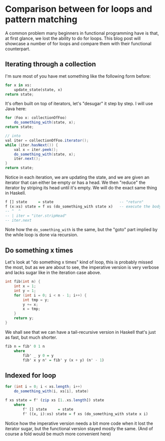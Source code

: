 # Comparison between for loops and pattern matching

A common problem many beginners in functional programming have is that, at first glance, we lost the ability to do for loops. This blog post will showcase a number of for loops and compare them with their functional counterpart.

## Iterating through a collection

I'm sure most of you have met something like the following form before:

```python
for x in xs:
    update_state(state, x)
return state;
```

It's often built on top of iterators, let's "desugar" it step by step. I will use Java here:

```java
for (Foo x: collectionOfFoo)
    do_something_with(state, x);
return state;

// into
val iter = collectionOfFoo.iterator();
while (iter.hasNext()) {
    val x = iter.peek();
    do_something_with(state, x);
    iter.next();
}
return state;
```

Notice in each iteration, we are updating the state, and we are given an iterator that can either be empty or has a head. We then "reduce" the iterator by striping its head until it's empty. We will do the exact same thing in Haskell.

```haskell
f [] state     = state                              -- "return"
f (x:xs) state = f xs (do_something_with state x)   -- execute the body and go to next iteration
-- ^  ^
-- | iter = "iter.stripHead"
-- iter.next   
```

Note how the `do_something_with` is the same, but the "goto" part implied by the while loop is done via recursion.

## Do something x times

Let's look at "do something x times" kind of loop, this is probably missed the most, but as we are about to see, the imperative version is very verbose and lacks sugar like in the iteration case above.

```c
int fib(int n) {
    int x = 1;
    int y = 1;
    for (int i = 0; i < n - 1; i++) {
        int tmp = y;
        y += x;
        x = tmp;
    }
    return y;
}
```

We shall see that we can have a tail-recursive version in Haskell that's just as fast, but much shorter.

```haskell
fib n = fib' 0 1 n
    where
        fib' _ y 0 = y
        fib' x y n' = fib' y (x + y) (n' - 1)
```

## Indexed for loop

```java
for (int i = 0; i < xs.length; i++)
    do_something_with(i, xs[i], state)
```

```haskell
f xs state = f' (zip xs [1..xs.length]) state
    where
        f' [] state     = state
        f' ((x, i):xs) state = f xs (do_something_with state x i)
```

Notice how the imperative version needs a bit more code when it lost the iterator sugar, but the functional version stayed mostly the same. (And of course a fold would be much more convenient here)
